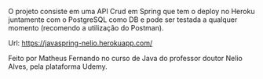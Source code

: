 O projeto consiste em uma API Crud em Spring que tem o deploy no Heroku juntamente com o PostgreSQL como DB e pode ser testada a qualquer momento (recomendo a utilização do Postman).

Url: https://javaspring-nelio.herokuapp.com/

Feito por Matheus Fernando no curso de Java do professor doutor Nelio Alves, pela plataforma Udemy.
